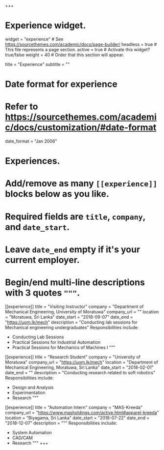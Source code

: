 +++
# Experience widget.
widget = "experience"  # See https://sourcethemes.com/academic/docs/page-builder/
headless = true  # This file represents a page section.
active = true  # Activate this widget? true/false
weight = 40  # Order that this section will appear.

title = "Experience"
subtitle = ""

# Date format for experience
#   Refer to https://sourcethemes.com/academic/docs/customization/#date-format
date_format = "Jan 2006"

# Experiences.
#   Add/remove as many `[[experience]]` blocks below as you like.
#   Required fields are `title`, `company`, and `date_start`.
#   Leave `date_end` empty if it's your current employer.
#   Begin/end multi-line descriptions with 3 quotes `"""`.

[[experience]]
  title = "Visiting Instructor"
  company = "Department of Mechanical Engineering, University of Moratuwa"
  company_url = ""
  location = "Moratuwa, Sri Lanka"
  date_start = "2018-09-07"
  date_end = "https://uom.lk/mech"
  description = "Conducting lab sessions for Mechanical engineering undergraduates"
  Responsibilities include:
 
  * Conducting Lab Sessions
  * Practical Sessions for Industrial Automation
  * Practical Sessions for Mechanics of Machines I
  """

[[experience]]
  title = "Research Student"
  company = "University of Moratuwa"
  company_url = "https://uom.lk/mech"
  location = "Department of Mechanical Engineering, Moratuwa, Sri Lanka"
  date_start = "2018-02-01"
  date_end = ""
  description = "Conducting research related to soft robotics"
  Responsibilities include:
 
  * Design and Analysis
  * Experimentation
  * Research
  """

[[experience]]
  title = "Automation Intern"
  company = "MAS-Kreeda"
  company_url = "https://www.masholdings.com/active.html#apparel-kreeda"
  location = "Biyagama, Sri Lanka"
  date_start = "2018-07-22"
  date_end = "2018-12-07"
  description = """
  Responsibilities include:
  
  * System Automation
  * CAD/CAM
  * Research
  """
+++
